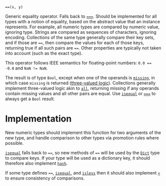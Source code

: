 ```
==(x, y)
```

Generic equality operator. Falls back to [`===`](@ref). Should be implemented for all types with a notion of equality, based on the abstract value that an instance represents. For example, all numeric types are compared by numeric value, ignoring type. Strings are compared as sequences of characters, ignoring encoding. Collections of the same type generally compare their key sets, and if those are `==`, then compare the values for each of those keys, returning true if all such pairs are `==`. Other properties are typically not taken into account (such as the exact type).

This operator follows IEEE semantics for floating-point numbers: `0.0 == -0.0` and `NaN != NaN`.

The result is of type `Bool`, except when one of the operands is [`missing`](@ref), in which case `missing` is returned ([three-valued logic](https://en.wikipedia.org/wiki/Three-valued_logic)). Collections generally implement three-valued logic akin to [`all`](@ref), returning missing if any operands contain missing values and all other pairs are equal. Use [`isequal`](@ref) or [`===`](@ref) to always get a `Bool` result.

# Implementation

New numeric types should implement this function for two arguments of the new type, and handle comparison to other types via promotion rules where possible.

[`isequal`](@ref) falls back to `==`, so new methods of `==` will be used by the [`Dict`](@ref) type to compare keys. If your type will be used as a dictionary key, it should therefore also implement [`hash`](@ref).

If some type defines `==`, [`isequal`](@ref), and [`isless`](@ref) then it should also implement [`<`](@ref) to ensure consistency of comparisons.
